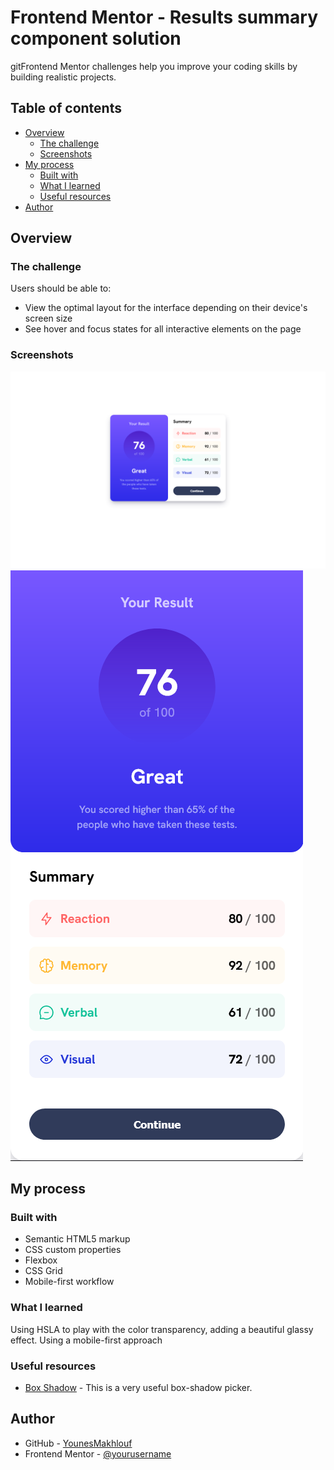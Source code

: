 # Frontend Mentor - Results summary component solution

gitFrontend Mentor challenges help you improve your coding skills by building realistic projects.

## Table of contents

- [Overview](#overview)
    - [The challenge](#the-challenge)
    - [Screenshots](#screenshots)
- [My process](#my-process)
    - [Built with](#built-with)
    - [What I learned](#what-i-learned)
    - [Useful resources](#useful-resources)
- [Author](#author)

## Overview

### The challenge

Users should be able to:

- View the optimal layout for the interface depending on their device's screen size
- See hover and focus states for all interactive elements on the page

### Screenshots

![](./screenshot.png)
![](./screenshot-mobile.png)

## My process

### Built with

- Semantic HTML5 markup
- CSS custom properties
- Flexbox
- CSS Grid
- Mobile-first workflow

### What I learned

Using HSLA to play with the color transparency, adding a beautiful glassy effect.
Using a mobile-first approach

### Useful resources

- [Box Shadow](https://getcssscan.com/css-box-shadow-examples) - This is a very useful box-shadow picker.

## Author

- GitHub - [YounesMakhlouf](https://github.com/YounesMakhlouf)
- Frontend Mentor - [@yourusername](https://www.frontendmentor.io/profile/YounesMakhlouf)